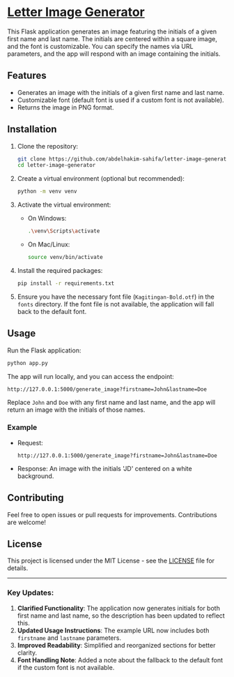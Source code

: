# [Letter Image Generator](https://letter-image-generator.vercel.app/generate_image?firstname=John&lastname=Doe)

This Flask application generates an image featuring the initials of a given first name and last name. The initials are centered within a square image, and the font is customizable. You can specify the names via URL parameters, and the app will respond with an image containing the initials.

## Features

- Generates an image with the initials of a given first name and last name.
- Customizable font (default font is used if a custom font is not available).
- Returns the image in PNG format.

## Installation

1. Clone the repository:

   ```bash
   git clone https://github.com/abdelhakim-sahifa/letter-image-generator.git
   cd letter-image-generator
   ```

2. Create a virtual environment (optional but recommended):

   ```bash
   python -m venv venv
   ```

3. Activate the virtual environment:

   - On Windows:
     ```bash
     .\venv\Scripts\activate
     ```
   - On Mac/Linux:
     ```bash
     source venv/bin/activate
     ```

4. Install the required packages:

   ```bash
   pip install -r requirements.txt
   ```

5. Ensure you have the necessary font file (`Kagitingan-Bold.otf`) in the `fonts` directory. If the font file is not available, the application will fall back to the default font.

## Usage

Run the Flask application:

```bash
python app.py
```

The app will run locally, and you can access the endpoint:

```
http://127.0.0.1:5000/generate_image?firstname=John&lastname=Doe
```

Replace `John` and `Doe` with any first name and last name, and the app will return an image with the initials of those names.

### Example

- Request:
  ```
  http://127.0.0.1:5000/generate_image?firstname=John&lastname=Doe
  ```
- Response: An image with the initials 'JD' centered on a white background.

## Contributing

Feel free to open issues or pull requests for improvements. Contributions are welcome!

## License

This project is licensed under the MIT License - see the [LICENSE](LICENSE.md) file for details.

---

### Key Updates:

1. **Clarified Functionality**: The application now generates initials for both first name and last name, so the description has been updated to reflect this.
2. **Updated Usage Instructions**: The example URL now includes both `firstname` and `lastname` parameters.
3. **Improved Readability**: Simplified and reorganized sections for better clarity.
4. **Font Handling Note**: Added a note about the fallback to the default font if the custom font is not available.
